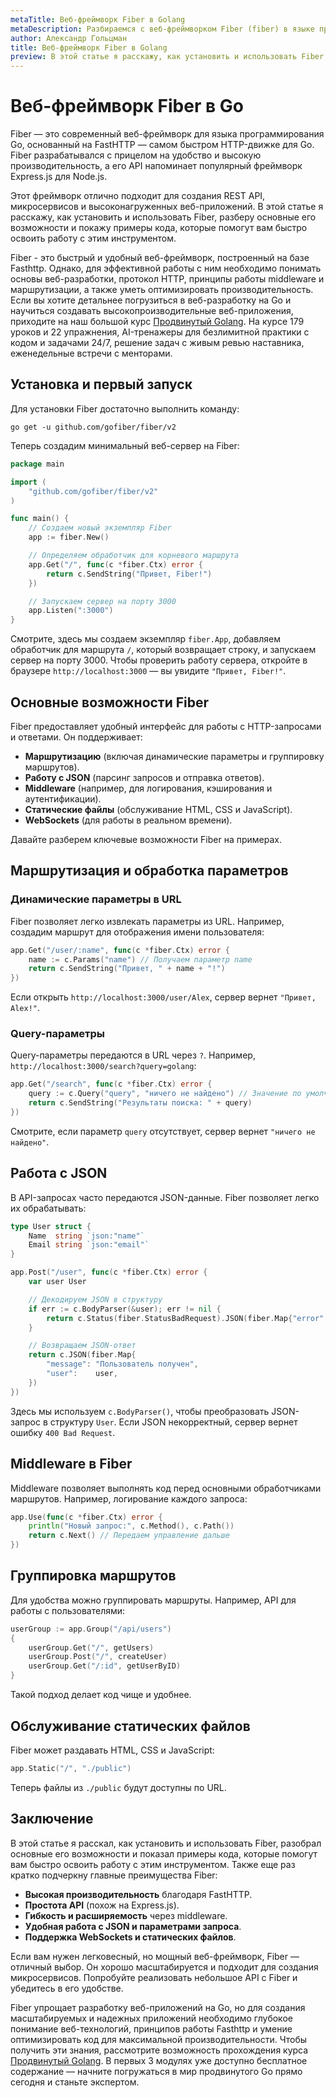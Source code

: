 ```yaml
---
metaTitle: Веб-фреймворк Fiber в Golang
metaDescription: Разбираемся с веб-фреймворком Fiber (fiber) в языке программирования Go (Golang).
author: Александр Гольцман
title: Веб-фреймворк Fiber в Golang
preview: В этой статье я расскажу, как установить и использовать Fiber, разберу основные его возможности и покажу примеры кода, которые помогут вам быстро освоить работу с этим инструментом.
---
```


# **Веб-фреймворк Fiber в Go**

Fiber — это современный веб-фреймворк для языка программирования Go, основанный на FastHTTP — самом быстром HTTP-движке для Go. Fiber разрабатывался с прицелом на удобство и высокую производительность, а его API напоминает популярный фреймворк Express.js для Node.js.

Этот фреймворк отлично подходит для создания REST API, микросервисов и высоконагруженных веб-приложений. В этой статье я расскажу, как установить и использовать Fiber, разберу основные его возможности и покажу примеры кода, которые помогут вам быстро освоить работу с этим инструментом.

Fiber - это быстрый и удобный веб-фреймворк, построенный на базе Fasthttp. Однако, для эффективной работы с ним необходимо понимать основы веб-разработки, протокол HTTP, принципы работы middleware и маршрутизации, а также уметь оптимизировать производительность. Если вы хотите детальнее погрузиться в веб-разработку на Go и научиться создавать высокопроизводительные веб-приложения, приходите на наш большой курс [Продвинутый Golang](https://purpleschool.ru/course/go-advanced?utm_source=knowledgebase&utm_medium=text&utm_campaign=Veb-frejmvork_Fiber_v_Golang). На курсе 179 уроков и 22 упражнения, AI-тренажеры для безлимитной практики с кодом и задачами 24/7, решение задач с живым ревью наставника, еженедельные встречи с менторами.

## **Установка и первый запуск**

Для установки Fiber достаточно выполнить команду:

```
go get -u github.com/gofiber/fiber/v2

```

Теперь создадим минимальный веб-сервер на Fiber:

```go
package main

import (
    "github.com/gofiber/fiber/v2"
)

func main() {
    // Создаем новый экземпляр Fiber
    app := fiber.New()

    // Определяем обработчик для корневого маршрута
    app.Get("/", func(c *fiber.Ctx) error {
        return c.SendString("Привет, Fiber!")
    })

    // Запускаем сервер на порту 3000
    app.Listen(":3000")
}

```

Смотрите, здесь мы создаем экземпляр `fiber.App`, добавляем обработчик для маршрута `/`, который возвращает строку, и запускаем сервер на порту 3000. Чтобы проверить работу сервера, откройте в браузере `http://localhost:3000` — вы увидите `"Привет, Fiber!"`.

## **Основные возможности Fiber**

Fiber предоставляет удобный интерфейс для работы с HTTP-запросами и ответами. Он поддерживает:

- **Маршрутизацию** (включая динамические параметры и группировку маршрутов).
- **Работу с JSON** (парсинг запросов и отправка ответов).
- **Middleware** (например, для логирования, кэширования и аутентификации).
- **Статические файлы** (обслуживание HTML, CSS и JavaScript).
- **WebSockets** (для работы в реальном времени).

Давайте разберем ключевые возможности Fiber на примерах.

## **Маршрутизация и обработка параметров**

### **Динамические параметры в URL**

Fiber позволяет легко извлекать параметры из URL. Например, создадим маршрут для отображения имени пользователя:

```go
app.Get("/user/:name", func(c *fiber.Ctx) error {
    name := c.Params("name") // Получаем параметр name
    return c.SendString("Привет, " + name + "!")
})

```

Если открыть `http://localhost:3000/user/Alex`, сервер вернет `"Привет, Alex!"`.

### **Query-параметры**

Query-параметры передаются в URL через `?`. Например, `http://localhost:3000/search?query=golang`:

```go
app.Get("/search", func(c *fiber.Ctx) error {
    query := c.Query("query", "ничего не найдено") // Значение по умолчанию
    return c.SendString("Результаты поиска: " + query)
})

```

Смотрите, если параметр `query` отсутствует, сервер вернет `"ничего не найдено"`.

## **Работа с JSON**

В API-запросах часто передаются JSON-данные. Fiber позволяет легко их обрабатывать:

```go
type User struct {
    Name  string `json:"name"`
    Email string `json:"email"`
}

app.Post("/user", func(c *fiber.Ctx) error {
    var user User

    // Декодируем JSON в структуру
    if err := c.BodyParser(&user); err != nil {
        return c.Status(fiber.StatusBadRequest).JSON(fiber.Map{"error": err.Error()})
    }

    // Возвращаем JSON-ответ
    return c.JSON(fiber.Map{
        "message": "Пользователь получен",
        "user":    user,
    })
})

```

Здесь мы используем `c.BodyParser()`, чтобы преобразовать JSON-запрос в структуру `User`. Если JSON некорректный, сервер вернет ошибку `400 Bad Request`.

## **Middleware в Fiber**

Middleware позволяет выполнять код перед основными обработчиками маршрутов. Например, логирование каждого запроса:

```go
app.Use(func(c *fiber.Ctx) error {
    println("Новый запрос:", c.Method(), c.Path())
    return c.Next() // Передаем управление дальше
})

```

## **Группировка маршрутов**

Для удобства можно группировать маршруты. Например, API для работы с пользователями:

```go
userGroup := app.Group("/api/users")
{
    userGroup.Get("/", getUsers)
    userGroup.Post("/", createUser)
    userGroup.Get("/:id", getUserByID)
}

```

Такой подход делает код чище и удобнее.

## **Обслуживание статических файлов**

Fiber может раздавать HTML, CSS и JavaScript:

```go
app.Static("/", "./public")

```

Теперь файлы из `./public` будут доступны по URL.

## **Заключение**

В этой статье я расскал, как установить и использовать Fiber, разобрал основные его возможности и показал примеры кода, которые помогут вам быстро освоить работу с этим инструментом. Также еще раз кратко подчеркну главные преимущества Fiber:

- **Высокая производительность** благодаря FastHTTP.
- **Простота API** (похож на Express.js).
- **Гибкость и расширяемость** через middleware.
- **Удобная работа с JSON и параметрами запроса**.
- **Поддержка WebSockets и статических файлов**.

Если вам нужен легковесный, но мощный веб-фреймворк, Fiber — отличный выбор. Он хорошо масштабируется и подходит для создания микросервисов. Попробуйте реализовать небольшое API с Fiber и убедитесь в его удобстве.

Fiber упрощает разработку веб-приложений на Go, но для создания масштабируемых и надежных приложений необходимо глубокое понимание веб-технологий, принципов работы Fasthttp и умение оптимизировать код для максимальной производительности. Чтобы получить эти знания, рассмотрите возможность прохождения курса [Продвинутый Golang](https://purpleschool.ru/course/go-advanced?utm_source=knowledgebase&utm_medium=text&utm_campaign=Veb-frejmvork_Fiber_v_Golang). В первых 3 модулях уже доступно бесплатное содержание — начните погружаться в мир продвинутого Go прямо сегодня и станьте экспертом.
